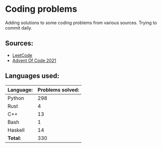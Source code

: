 # Coding problems
Adding solutions to some coding problems from various sources. Trying to commit daily. 

## Sources:

- [LeetCode](https://leetcode.com/)
- [Advent Of Code 2021](https://adventofcode.com/)

## Languages used:
| Language: | Problems solved: |
| --------- | ---------------- |
| Python | 298 |
| Rust | 4 |
| C++ | 13 |
| Bash | 1 |
| Haskell | 14 |
| **Total:** | 330 |
